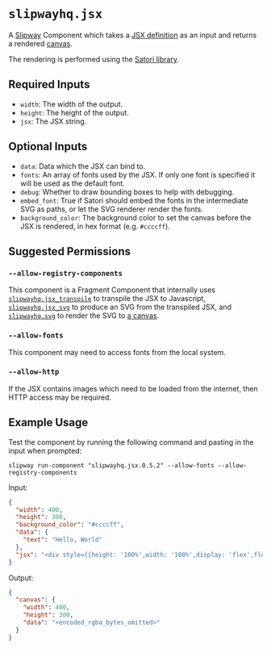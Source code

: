 # `slipwayhq.jsx`

A [Slipway](https://slipway.co/) Component which takes a [JSX definition](https://og-playground.vercel.app/)
as an input and returns a rendered [canvas](https://slipway.co/docs/guides/canvases).

The rendering is performed using the [Satori library](https://github.com/vercel/satori).

## Required Inputs

- `width`: The width of the output.
- `height`: The height of the output.
- `jsx`: The JSX string.

## Optional Inputs

- `data`: Data which the JSX can bind to.
- `fonts`: An array of fonts used by the JSX. If only one font is specified it will be used as the default font.
- `debug`: Whether to draw bounding boxes to help with debugging.
- `embed_font`: True if Satori should embed the fonts in the intermediate SVG as paths, or let the SVG renderer render the fonts.
- `background_color`: The background color to set the canvas before the JSX is rendered, in hex format (e.g. `#ccccff`).

## Suggested Permissions

### `--allow-registry-components`

This component is a Fragment Component that internally uses 
[`slipwayhq.jsx_transpile`](https://github.com/slipwayhq/slipway_jsx_transpile) to transpile the JSX to Javascript,
[`slipwayhq.jsx_svg`](https://github.com/slipwayhq/slipway_jsx_svg) to produce an SVG from the transpiled JSX,
and [`slipwayhq.svg`](https://github.com/slipwayhq/slipway_svg) to render the SVG to [a canvas](https://slipway.co/docs/guides/canvases).

### `--allow-fonts`

This component may need to access fonts from the local system.

### `--allow-http`

If the JSX contains images which need to be loaded from the internet, then HTTP access may be required.

## Example Usage

Test the component by running the following command and pasting in the input when prompted:
```
slipway run-component "slipwayhq.jsx.0.5.2" --allow-fonts --allow-registry-components
```

Input:
```json
{
  "width": 400,
  "height": 300,
  "background_color": "#ccccff",
  "data": {
    "text": "Hello, World"
  },
  "jsx": "<div style={{height: '100%',width: '100%',display: 'flex',flexDirection: 'column',alignItems: 'center',justifyContent: 'center',fontSize: 32,fontWeight: 600}}><svg width=\"75\" viewBox=\"0 0 75 65\" fill=\"#000\" style={{ margin: '0 75px' }}><path d=\"M37.59.25l36.95 64H.64l36.95-64z\"></path></svg><div style={{ marginTop: 40 }}>{data.text}</div></div>"
}
```

Output:
```json
{
  "canvas": {
    "width": 400,
    "height": 300,
    "data": "<encoded_rgba_bytes_omitted>"
  }
}
```